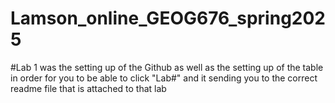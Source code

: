 # Lamson_online_GEOG676_spring2025

#Lab 1 was the setting up of the Github as well as the setting up of the table in order for you to be able to click "Lab#" and it sending you to the correct readme file that is attached to that lab